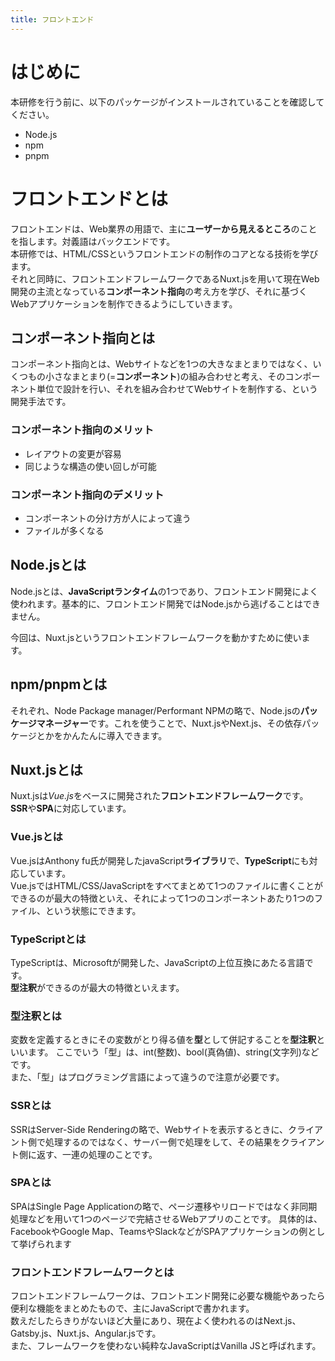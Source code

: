 ```yaml
---
title: フロントエンド
---
```


# はじめに

本研修を行う前に、以下のパッケージがインストールされていることを確認してください。

- Node.js
- npm
- pnpm

# フロントエンドとは

フロントエンドは、Web業界の用語で、主に**ユーザーから見えるところ**のことを指します。対義語はバックエンドです。  
本研修では、HTML/CSSというフロントエンドの制作のコアとなる技術を学びます。  
それと同時に、フロントエンドフレームワークであるNuxt.jsを用いて現在Web開発の主流となっている**コンポーネント指向**の考え方を学び、それに基づくWebアプリケーションを制作できるようにしていきます。

## コンポーネント指向とは

コンポーネント指向とは、Webサイトなどを1つの大きなまとまりではなく、いくつもの小さなまとまり(=**コンポーネント**)の組み合わせと考え、そのコンポーネント単位で設計を行い、それを組み合わせてWebサイトを制作する、という開発手法です。

### コンポーネント指向のメリット

- レイアウトの変更が容易
- 同じような構造の使い回しが可能

### コンポーネント指向のデメリット

- コンポーネントの分け方が人によって違う
- ファイルが多くなる

## Node.jsとは

Node.jsとは、**JavaScriptランタイム**の1つであり、フロントエンド開発によく使われます。基本的に、フロントエンド開発ではNode.jsから逃げることはできません。  

今回は、Nuxt.jsというフロントエンドフレームワークを動かすために使います。

## npm/pnpmとは

それぞれ、Node Package manager/Performant NPMの略で、Node.jsの**パッケージマネージャー**です。これを使うことで、Nuxt.jsやNext.js、その依存パッケージとかをかんたんに導入できます。

## Nuxt.jsとは

Nuxt.jsは*Vue.js*をベースに開発された**フロントエンドフレームワーク**です。  
**SSR**や**SPA**に対応しています。

### Vue.jsとは

Vue.jsはAnthony fu氏が開発したjavaScript**ライブラリ**で、**TypeScript**にも対応しています。  
Vue.jsではHTML/CSS/JavaScriptをすべてまとめて1つのファイルに書くことができるのが最大の特徴といえ、それによって1つのコンポーネントあたり1つのファイル、という状態にできます。

### TypeScriptとは

TypeScriptは、Microsoftが開発した、JavaScriptの上位互換にあたる言語です。  
**型注釈**ができるのが最大の特徴といえます。

### 型注釈とは

変数を定義するときにその変数がとり得る値を**型**として併記することを**型注釈**といいます。
ここでいう「型」は、int(整数)、bool(真偽値)、string(文字列)などです。  
また、「型」はプログラミング言語によって違うので注意が必要です。

### SSRとは

SSRはServer-Side Renderingの略で、Webサイトを表示するときに、クライアント側で処理するのではなく、サーバー側で処理をして、その結果をクライアント側に返す、一連の処理のことです。

### SPAとは

SPAはSingle Page Applicationの略で、ページ遷移やリロードではなく非同期処理などを用いて1つのページで完結させるWebアプリのことです。
具体的は、FacebookやGoogle Map、TeamsやSlackなどがSPAアプリケーションの例として挙げられます

### フロントエンドフレームワークとは

フロントエンドフレームワークは、フロントエンド開発に必要な機能やあったら便利な機能をまとめたもので、主にJavaScriptで書かれます。  
数えだしたらきりがないほど大量にあり、現在よく使われるのはNext.js、Gatsby.js、Nuxt.js、Angular.jsです。  
また、フレームワークを使わない純粋なJavaScriptはVanilla JSと呼ばれます。


